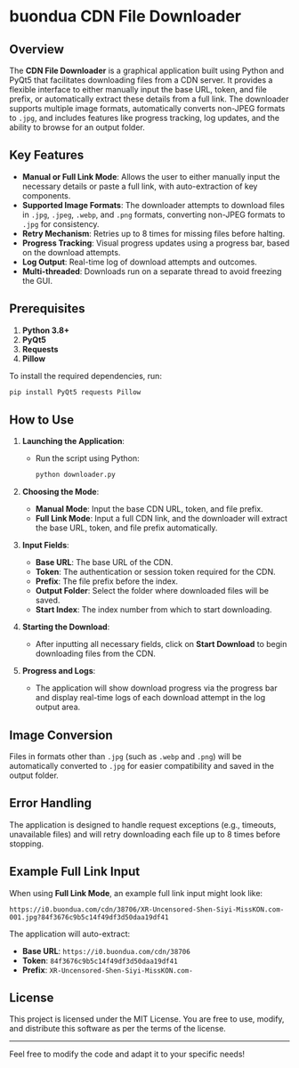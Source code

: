 # buondua CDN File Downloader

## Overview

The **CDN File Downloader** is a graphical application built using Python and PyQt5 that facilitates downloading files from a CDN server. It provides a flexible interface to either manually input the base URL, token, and file prefix, or automatically extract these details from a full link. The downloader supports multiple image formats, automatically converts non-JPEG formats to `.jpg`, and includes features like progress tracking, log updates, and the ability to browse for an output folder.

## Key Features

- **Manual or Full Link Mode**: Allows the user to either manually input the necessary details or paste a full link, with auto-extraction of key components.
- **Supported Image Formats**: The downloader attempts to download files in `.jpg`, `.jpeg`, `.webp`, and `.png` formats, converting non-JPEG formats to `.jpg` for consistency.
- **Retry Mechanism**: Retries up to 8 times for missing files before halting.
- **Progress Tracking**: Visual progress updates using a progress bar, based on the download attempts.
- **Log Output**: Real-time log of download attempts and outcomes.
- **Multi-threaded**: Downloads run on a separate thread to avoid freezing the GUI.

## Prerequisites

1. **Python 3.8+**
2. **PyQt5**
3. **Requests**
4. **Pillow**

To install the required dependencies, run:

```bash
pip install PyQt5 requests Pillow
```

## How to Use

1. **Launching the Application**:
    - Run the script using Python:
      ```bash
      python downloader.py
      ```

2. **Choosing the Mode**:
   - **Manual Mode**: Input the base CDN URL, token, and file prefix.
   - **Full Link Mode**: Input a full CDN link, and the downloader will extract the base URL, token, and file prefix automatically.

3. **Input Fields**:
   - **Base URL**: The base URL of the CDN.
   - **Token**: The authentication or session token required for the CDN.
   - **Prefix**: The file prefix before the index.
   - **Output Folder**: Select the folder where downloaded files will be saved.
   - **Start Index**: The index number from which to start downloading.

4. **Starting the Download**:
   - After inputting all necessary fields, click on **Start Download** to begin downloading files from the CDN.

5. **Progress and Logs**:
   - The application will show download progress via the progress bar and display real-time logs of each download attempt in the log output area.

## Image Conversion

Files in formats other than `.jpg` (such as `.webp` and `.png`) will be automatically converted to `.jpg` for easier compatibility and saved in the output folder.

## Error Handling

The application is designed to handle request exceptions (e.g., timeouts, unavailable files) and will retry downloading each file up to 8 times before stopping.

## Example Full Link Input

When using **Full Link Mode**, an example full link input might look like:

```
https://i0.buondua.com/cdn/38706/XR-Uncensored-Shen-Siyi-MissKON.com-001.jpg?84f3676c9b5c14f49df3d50daa19df41
```

The application will auto-extract:
- **Base URL**: `https://i0.buondua.com/cdn/38706`
- **Token**: `84f3676c9b5c14f49df3d50daa19df41`
- **Prefix**: `XR-Uncensored-Shen-Siyi-MissKON.com-`

## License

This project is licensed under the MIT License. You are free to use, modify, and distribute this software as per the terms of the license.

---

Feel free to modify the code and adapt it to your specific needs!
